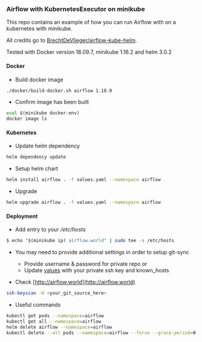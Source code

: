 ### Airflow with KubernetesExecutor on minikube
This repo contains an example of how you can run Airflow with on a kubernetes with minikube.

All credits go to [BrechtDeVlieger/airflow-kube-helm](https://github.com/BrechtDeVlieger/airflow-kube-helm).

Tested with Docker version 18.09.7, minikube 1.16.2 and helm 3.0.2
#### Docker
* Build docker image

```bash
./docker/build-docker.sh airflow 1.10.9
```
* Confirm image has been built
```bash
eval $(minikube docker-env)
docker image ls
```

#### Kubernetes

* Update helm dependency

```bash
helm dependency update
```

* Setup helm chart

```bash
helm install airflow . -f values.yaml --namespace airflow
```
* Upgrade 
```bash
helm upgrade airflow . -f values.yaml --namespace airflow
```
#### Deployment

* Add entry to your */etc/hosts*
```bash
$ echo "$(minikube ip) airflow.world" | sudo tee -a /etc/hosts
```
* You may need to provide additional settings in order to setup git-sync
  * Provide username & password for private repo or
  * Update [values](/airflow/values.yaml) with your private ssh key and known_hosts

* Check [http://airflow.world](http://airflow.world)

```bash
ssh-keyscan -H <your_git_source_here> 
```

* Useful commands
```bash
kubectl get pods --namespace=airflow
kubectl get all --namespace=airflow
helm delete airflow --namespace=airflow
kubectl delete --all pods --namespace=airflow --force --grace-period=0
```